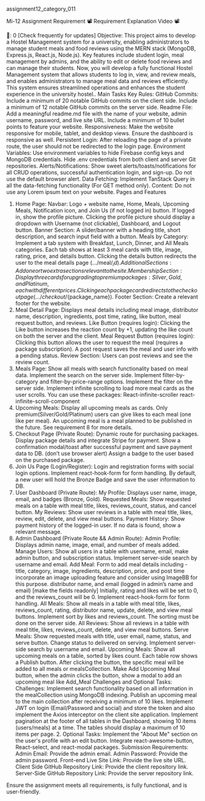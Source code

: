  assignment12_category_011

Mi-12 Assignment Requirement
📽️ Requirement Explanation Video 📽️


🚩: 0 [Check frequently for updates] 
Objective:
This project aims to develop a Hostel Management system for a university, enabling administrators to manage student meals and food reviews using the MERN stack (MongoDB, Express.js, React.js, Node.js). Key features include student login, meal management by admins, and the ability to edit or delete food reviews and can manage their students.
Now, you will develop a fully functional Hostel Management system that allows students to log in, view, and review meals, and enables administrators to manage meal data and reviews efficiently. This system ensures streamlined operations and enhances the student experience in the university hostel..
Main Tasks
Key Rules:
GitHub Commits:
Include a minimum of 20 notable GitHub commits on the client side.
Include a minimum of 12 notable GitHub commits on the server side.
Readme File:
Add a meaningful readme.md file with the name of your website, admin username, password, and live site URL.
Include a minimum of 10 bullet points to feature your website.
Responsiveness:
Make the website responsive for mobile, tablet, and desktop views.
Ensure the dashboard is responsive as well.
Persistent Login:
After reloading the page of a private route, the user should not be redirected to the login page.
Environment Variables:
Use environment variables to hide Firebase config keys and MongoDB credentials.
Hide .env credentials from both client and server Git repositories.
Alerts/Notifications:
Show sweet alerts/toasts/notifications for all CRUD operations, successful authentication login, and sign-up.
Do not use the default browser alert.
Data Fetching:
Implement TanStack Query in all the data-fetching functionality (For GET method only).
Content:
Do not use any Lorem ipsum text on your website.
Pages and Features
1. Home Page:
Navbar:
Logo + website name, Home, Meals, Upcoming Meals, Notification icon, and Join Us (if not logged in) button.
If logged in, show the profile picture. Clicking the profile picture should display a dropdown with Username (not clickable), Dashboard, and Logout button.
Banner Section:
A slider/banner with a heading title, short description, and search input field with a button.
Meals by Category:
Implement a tab system with Breakfast, Lunch, Dinner, and All Meals categories.
Each tab shows at least 3 meal cards with title, image, rating, price, and details button.
Clicking the details button redirects the user to the meal details page (.../meal/${_id}).
Additional Sections:
Add one or two extra sections relevant to the site.
Membership Section:
Display three cards for upgrading to premium packages: Silver, Gold, and Platinum, each with different prices.
Clicking each package card redirects to the checkout page (.../checkout/${package_name}).
Footer Section:
Create a relevant footer for the website.
2. Meal Detail Page:
Displays meal details including meal image, distributor name, description, ingredients, post time, rating, like button, meal request button, and reviews.
Like Button (requires login):
Clicking the Like button increases the reaction count by +1, updating the like count on both the server and the client.
Meal Request Button (requires login):
Clicking this button allows the user to request the meal (requires a package subscription).
A post request saves the meal and user info with a pending status.
Review Section:
Users can post reviews and see the review count.
3. Meals Page:
Show all meals with search functionality based on meal data. Implement the search on the server side.
Implement filter-by-category and filter-by-price-range options. Implement the filter on the server side.
Implement infinite scrolling to load more meal cards as the user scrolls.
You can use these packages:
React-infinite-scroller
react-infinite-scroll-component
4. Upcoming Meals:
Display all upcoming meals as cards.
Only premium(Silver/Gold/Platinum) users can give likes to each meal (one like per meal).
An upcoming meal is a meal planned to be published in the future. See requirement 8 for more details.
5. Checkout Page (Private Route):
Dynamic route for purchasing packages.
Display package details and integrate Stripe for payment.
Show a confirmation modal/toast after successful payment and save payment data to DB. (don’t use browser alert)
Assign a badge to the user based on the purchased package.
6. Join Us Page (Login/Register):
Login and registration forms with social login options.
Implement react-hook-form for form handling.
By default, a new user will hold the Bronze Badge and save the user information to DB.
7. User Dashboard (Private Route):
My Profile:
Displays user name, image, email, and badges (Bronze, Gold).
Requested Meals:
Show requested meals on a table with meal title, likes, reviews_count, status, and cancel button.
My Reviews:
Show user reviews in a table with meal title, likes, review, edit, delete, and view meal buttons.
Payment History:
Show payment history of the logged-in user. If no data is found, show a relevant message.
8. Admin Dashboard (Private Route && Admin Route):
Admin Profile:
Displays admin name, image, email, and number of meals added.
Manage Users:
Show all users in a table with username, email, make admin button, and subscription status.
Implement server-side search by username and email.
Add Meal:
Form to add meal details including - 
title, category, image, ingredients, description, price, and post time
incorporate an image uploading feature and consider using ImageBB for this purpose.
distributor name, and email (logged in admin’s name and email) [make the fields readonly]
Initially, rating and likes will be set to 0, and the reviews_count will be 0.
Implement react-hook-form for form handling.
All Meals:
Show all meals in a table with meal title, likes, reviews_count, rating, distributor name, update, delete, and view meal buttons.
Implement sort by likes and reviews_count. The sorting must be done on the server side.
All Reviews:
Show all reviews in a table with meal title, likes, reviews_count, delete, and view meal buttons.
Serve Meals:
Show requested meals with title, user email, name, status, and serve button.
Change status to delivered on serving.
Implement server-side search by username and email.
Upcoming Meals:
Show all upcoming meals on a table, sorted by likes count.
Each table row shows a Publish button. After clicking the button, the specific meal will be added to all meals or mealsCollection.
Make Add Upcoming  Meal button, when the admin clicks the button, show a modal to add an upcoming meal like Add_Meal
Challenges and Optional Tasks:
Challenges:
Implement search functionality based on all information in the mealCollection using MongoDB indexing.
Publish an upcoming meal to the main collection after receiving a minimum of 10 likes.
Implement JWT on login (Email/Password and social) and store the token and also implement the Axios interceptor on the client site application.
Implement pagination at the footer of all tables in the Dashboard, showing 10 items (users/meals) at a time. The tables should display a maximum of 10 items per page. 
   2. Optional Tasks:
Implement the "About Me" section on the user's profile with an edit button.
Integrate react-awesome-button, React-select, and react-modal packages.
Submission Requirements:
Admin Email: Provide the admin email.
Admin Password: Provide the admin password.
Front-end Live Site Link: Provide the live site URL.
Client Side GitHub Repository Link: Provide the client repository link.
Server-Side GitHub Repository Link: Provide the server repository link.

Ensure the assignment meets all requirements, is fully functional, and is user-friendly.


